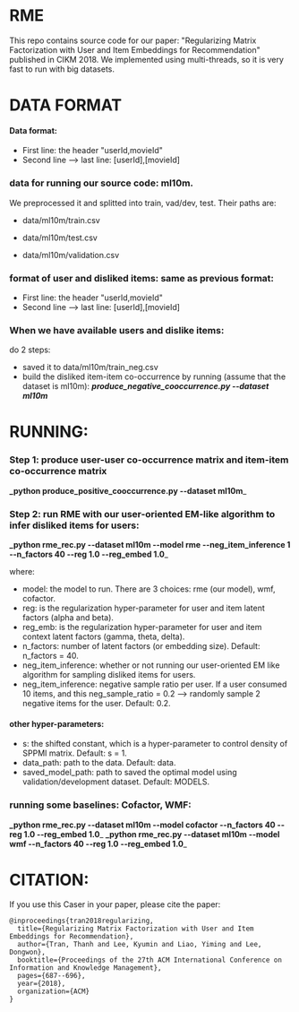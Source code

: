 # RME

This repo contains source code for our paper: "Regularizing Matrix Factorization with User and Item Embeddings for Recommendation" published in CIKM 2018. We implemented using multi-threads, so it is very fast to run with big datasets.

# DATA FORMAT 


#### Data format:
- First line: the header "userId,movieId"
- Second line --> last line: [userId],[movieId]

### data for running our source code: ml10m.
We preprocessed it and splitted into train, vad/dev, test. Their paths are:

- data/ml10m/train.csv

- data/ml10m/test.csv

- data/ml10m/validation.csv

### format of user and disliked items: same as previous format: 
- First line: the header "userId,movieId"
- Second line --> last line: [userId],[movieId]

### When we have available users and dislike items:
do 2 steps:
- saved it to data/ml10m/train_neg.csv
- build the disliked item-item co-occurrence by running (assume that the dataset is ml10m):
**_produce_negative_cooccurrence.py --dataset ml10m_**


# RUNNING:
### Step 1: produce user-user co-occurrence matrix and item-item co-occurrence matrix
**_python produce_positive_cooccurrence.py --dataset ml10m**_

### Step 2: run RME with our user-oriented EM-like algorithm to infer disliked items for users:
**_python rme_rec.py --dataset ml10m --model rme --neg_item_inference 1 --n_factors 40 --reg 1.0 --reg_embed 1.0**_

where:
- model: the model to run. There are 3 choices: rme (our model), wmf, cofactor.
- reg: is the regularization hyper-parameter for user and item latent factors (alpha and beta).
- reg_emb: is the regularization hyper-parameter for user and item context latent factors (gamma, theta, delta).
- n_factors: number of latent factors (or embedding size). Default: n_factors = 40.
- neg_item_inference: whether or not running our user-oriented EM like algorithm for sampling disliked items for users.
- neg_item_inference: negative sample ratio per user. If a user consumed 10 items, and this neg_sample_ratio = 0.2 --> randomly sample 2 negative items for the user. Default: 0.2.

#### other hyper-parameters:
- s: the shifted constant, which is a hyper-parameter to control density of SPPMI matrix. Default: s = 1.
- data_path: path to the data. Default: data.
- saved_model_path: path to saved the optimal model using validation/development dataset. Default: MODELS.

### running some baselines: Cofactor, WMF:
**_python rme_rec.py --dataset ml10m --model cofactor --n_factors 40 --reg 1.0 --reg_embed 1.0**_
**_python rme_rec.py --dataset ml10m --model wmf --n_factors 40 --reg 1.0 --reg_embed 1.0**_

# CITATION:

If you use this Caser in your paper, please cite the paper:

```
@inproceedings{tran2018regularizing,
  title={Regularizing Matrix Factorization with User and Item Embeddings for Recommendation},
  author={Tran, Thanh and Lee, Kyumin and Liao, Yiming and Lee, Dongwon},
  booktitle={Proceedings of the 27th ACM International Conference on Information and Knowledge Management},
  pages={687--696},
  year={2018},
  organization={ACM}
}
```



